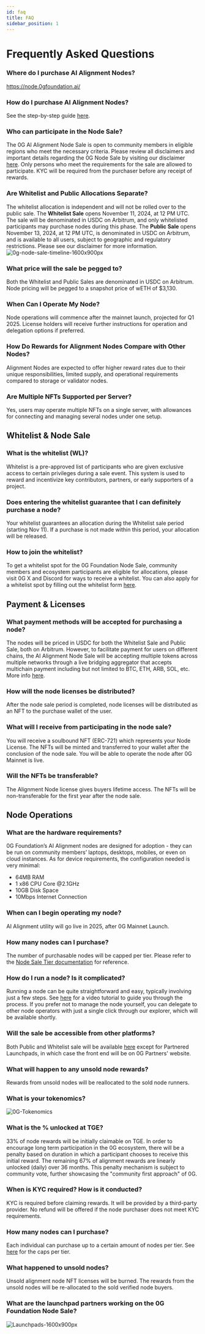 ```yaml
---
id: faq
title: FAQ
sidebar_position: 1
---
```


# Frequently Asked Questions

### Where do I purchase AI Alignment Nodes?
https://node.0gfoundation.ai/
### How do I purchase AI Alignment Nodes?
See the step-by-step guide [here](docs/node-sale/details/purchasing-nodes.md).
### Who can participate in the Node Sale?
The 0G AI Alignment Node Sale is open to community members in eligible regions who meet the necessary criteria. Please review all disclaimers and important details regarding the 0G Node Sale by visiting our disclaimer [here](https://0gfoundation.ai/disclaimer). Only persons who meet the requirements for the sale are allowed to participate. KYC will be required from the purchaser before any receipt of rewards. 
### Are Whitelist and Public Allocations Separate?
The whitelist allocation is independent and will not be rolled over to the public sale. The **Whitelist Sale** opens November 11, 2024, at 12 PM UTC. The sale will be denominated in USDC on Arbitrum, and only whitelisted participants may purchase nodes during this phase. The **Public Sale** opens November 13, 2024, at 12 PM UTC, is denominated in USDC on Arbitrum, and is available to all users, subject to geographic and regulatory restrictions. Please see our disclaimer for more information.
![0g-node-sale-timeline-1600x900px](https://github.com/user-attachments/assets/dd6746d7-a102-43f3-9a1f-ae33d0ca7f72)
### What price will the sale be pegged to?
Both the Whitelist and Public Sales are denominated in USDC on Arbitrum. Node pricing will be pegged to a snapshot price of wETH of $3,130. 
### When Can I Operate My Node?
Node operations will commence after the mainnet launch, projected for Q1 2025. License holders will receive further instructions for operation and delegation options if preferred.
### How Do Rewards for Alignment Nodes Compare with Other Nodes?
Alignment Nodes are expected to offer higher reward rates due to their unique responsibilities, limited supply, and operational requirements compared to storage or validator nodes.
### Are Multiple NFTs Supported per Server?
Yes, users may operate multiple NFTs on a single server, with allowances for connecting and managing several nodes under one setup.

## Whitelist & Node Sale
### What is the whitelist (WL)?​
Whitelist is a pre-approved list of participants who are given exclusive access to certain privileges during a sale event. This system is used to reward and incentivize key contributors, partners, or early supporters of a project.

### Does entering the whitelist guarantee that I can definitely purchase a node?​
Your whitelist guarantees an allocation during the Whitelist sale period (starting Nov 11). If a purchase is not made within this period, your allocation will be released.

### How to join the whitelist?​
To get a whitelist spot for the 0G Foundation Node Sale, community members and ecosystem participants are eligible for allocations, please visit 0G X and Discord for ways to receive a whitelist. You can also apply for a whitelist spot by filling out the whitelist form [here](https://docs.google.com/forms/d/e/1FAIpQLScZSiIn3WBEdztzCObFBnLa0c6f1YoRwlN_eI8NxGPuG4w-zg/viewform).

## Payment & Licenses
### What payment methods will be accepted for purchasing a node?​
The nodes will be priced in USDC for both the Whitelist Sale and Public Sale, both on Arbitrum. However, to facilitate payment for users on different chains, the AI Alignment Node Sale will be accepting multiple tokens across multiple networks through a live bridging aggregator that accepts multichain payment including but not limited to BTC, ETH, ARB, SOL, etc. More info [here](https://docs.li.fi/list-chains-bridges-dex-aggregators-solvers).

### How will the node licenses be distributed?​
After the node sale period is completed, node licenses will be distributed as an NFT to the purchase wallet of the user.

### What will I receive from participating in the node sale?​
You will receive a soulbound NFT (ERC-721) which represents your Node License. The NFTs will be minted and transferred to your wallet after the conclusion of the node sale. You will be able to operate the node after 0G Mainnet is live.

### Will the NFTs be transferable?
The Alignment Node license gives buyers lifetime access. The NFTs will be non-transferable for the first year after the node sale.

## Node Operations
### What are the hardware requirements?​
0G Foundation’s AI Alignment nodes are designed for adoption - they can be run on community members’ laptops, desktops, mobiles, or even on cloud instances.
As for device requirements, the configuration needed is very minimal:
- 64MB RAM
- 1 x86 CPU Core @2.1GHz
- 10GB Disk Space
- 10Mbps Internet Connection

### When can I begin operating my node?​
AI Alignment utility will go live in 2025, after 0G Mainnet Launch.

### How many nodes can I purchase?​
The number of purchasable nodes will be capped per tier. Please refer to the [Node Sale Tier documentation](https://docs.google.com/spreadsheets/d/16dgdbrs0LA_mSSYB7cSEWmQPMJvok0FjqAHX-nLxEzs/edit?gid=2031834824#gid=2031834824) for reference.

### How do I run a node? Is it complicated?​
Running a node can be quite straightforward and easy, typically involving just a few steps. See [here](https://www.youtube.com/watch?v=Z2QHJfjqCtM&ab_channel=0G) for a video tutorial to guide you through the process. If you prefer not to manage the node yourself, you can delegate to other node operators with just a single click through our explorer, which will be available shortly.

### Will the sale be accessible from other platforms?​
Both Public and Whitelist sale will be available [here](https://node.0gfoundation.ai/) except for Partnered Launchpads, in which case the front end will be on 0G Partners' website.

### What will happen to any unsold node rewards? 
Rewards from unsold nodes will be reallocated to the sold node runners. 

### What is your tokenomics?
![0G-Tokenomics](https://github.com/user-attachments/assets/7ad31a03-ff79-44d8-bc7f-3449796334db)

### What is the % unlocked at TGE? 
33% of node rewards will be initially claimable on TGE. In order to encourage long term participation in the 0G ecosystem, there will be a penalty based on duration in which a participant chooses to receive this initial reward. The remaining 67% of alignment rewards are linearly unlocked (daily) over 36 months. This penalty mechanism is subject to community vote, further showcasing the "community first approach" of 0G.

### When is KYC required? How is it conducted? 
KYC is required before claiming rewards. It will be provided by a third-party provider. No refund will be offered if the node purchaser does not meet KYC requirements. 

### How many nodes can I purchase? 
Each individual can purchase up to a certain amount of nodes per tier. See [here](https://docs.google.com/spreadsheets/d/16dgdbrs0LA_mSSYB7cSEWmQPMJvok0FjqAHX-nLxEzs/edit?gid=2031834824#gid=2031834824) for the caps per tier.

### What happened to unsold nodes? 
Unsold alignment node NFT licenses will be burned. The rewards from the unsold nodes will be re-allocated to the sold verified node buyers. 

### What are the launchpad partners working on the 0G Foundation Node Sale? 
![Launchpads-1600x900px](https://github.com/user-attachments/assets/4b4d98d8-c480-407d-89fa-530e66fe2328)



